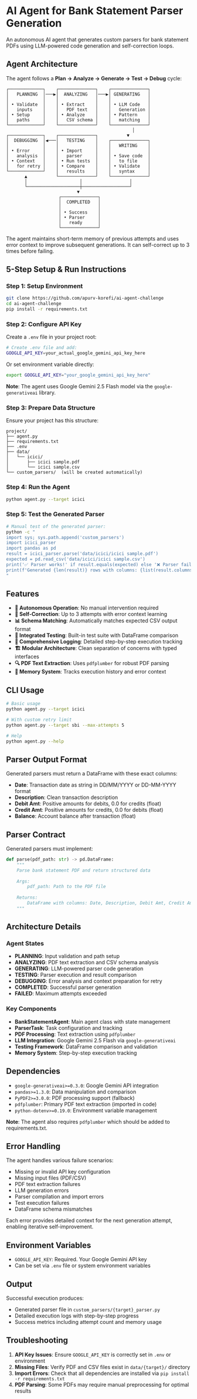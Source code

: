 # AI Agent for Bank Statement Parser Generation

An autonomous AI agent that generates custom parsers for bank statement PDFs using LLM-powered code generation and self-correction loops.

## Agent Architecture

The agent follows a **Plan → Analyze → Generate → Test → Debug** cycle:

```
┌─────────────┐    ┌──────────────┐    ┌──────────────┐
│   PLANNING  │───▶│  ANALYZING   │───▶│ GENERATING   │
│             │    │              │    │              │
│ • Validate  │    │ • Extract    │    │ • LLM Code   │
│   inputs    │    │   PDF text   │    │   Generation │
│ • Setup     │    │ • Analyze    │    │ • Pattern    │
│   paths     │    │   CSV schema │    │   matching   │
└─────────────┘    └──────────────┘    └──────────────┘
                                                │
┌─────────────┐    ┌──────────────┐           ▼
│  DEBUGGING  │◀───│   TESTING    │    ┌──────────────┐
│             │    │              │    │   WRITING    │
│ • Error     │    │ • Import     │    │              │
│   analysis  │    │   parser     │    │ • Save code  │
│ • Context   │    │ • Run tests  │    │   to file    │
│   for retry │    │ • Compare    │    │ • Validate   │
└─────────────┘    │   results    │    │   syntax     │
       ▲           └──────────────┘    └──────────────┘
       │                    │                  │
       └────────────────────┼──────────────────┘
                           ▼
                    ┌──────────────┐
                    │  COMPLETED   │
                    │              │
                    │ • Success    │
                    │ • Parser     │
                    │   ready      │
                    └──────────────┘
```

The agent maintains short-term memory of previous attempts and uses error context to improve subsequent generations. It can self-correct up to 3 times before failing.

## 5-Step Setup & Run Instructions

### Step 1: Setup Environment
```bash
git clone https://github.com/apurv-korefi/ai-agent-challenge
cd ai-agent-challenge
pip install -r requirements.txt
```

### Step 2: Configure API Key
Create a `.env` file in your project root:
```bash
# Create .env file and add:
GOOGLE_API_KEY=your_actual_google_gemini_api_key_here
```

Or set environment variable directly:
```bash
export GOOGLE_API_KEY="your_google_gemini_api_key_here"
```

**Note**: The agent uses Google Gemini 2.5 Flash model via the `google-generativeai` library.

### Step 3: Prepare Data Structure
Ensure your project has this structure:
```
project/
├── agent.py
├── requirements.txt
├── .env
├── data/
│   └── icici/
│       ├── icici sample.pdf
│       └── icici sample.csv
└── custom_parsers/  (will be created automatically)
```

### Step 4: Run the Agent
```bash
python agent.py --target icici
```

### Step 5: Test the Generated Parser
```bash
# Manual test of the generated parser:
python -c "
import sys; sys.path.append('custom_parsers')
import icici_parser
import pandas as pd
result = icici_parser.parse('data/icici/icici sample.pdf')
expected = pd.read_csv('data/icici/icici sample.csv')
print('✅ Parser works!' if result.equals(expected) else '❌ Parser failed')
print(f'Generated {len(result)} rows with columns: {list(result.columns)}')
"
```

## Features

- **🤖 Autonomous Operation**: No manual intervention required
- **🔄 Self-Correction**: Up to 3 attempts with error context learning
- **📊 Schema Matching**: Automatically matches expected CSV output format
- **🧪 Integrated Testing**: Built-in test suite with DataFrame comparison
- **📝 Comprehensive Logging**: Detailed step-by-step execution tracking
- **🏗️ Modular Architecture**: Clean separation of concerns with typed interfaces
- **🔍 PDF Text Extraction**: Uses `pdfplumber` for robust PDF parsing
- **🧠 Memory System**: Tracks execution history and error context

## CLI Usage

```bash
# Basic usage
python agent.py --target icici

# With custom retry limit
python agent.py --target sbi --max-attempts 5

# Help
python agent.py --help
```

## Parser Output Format

Generated parsers must return a DataFrame with these exact columns:
- **Date**: Transaction date as string in DD/MM/YYYY or DD-MM-YYYY format
- **Description**: Clean transaction description
- **Debit Amt**: Positive amounts for debits, 0.0 for credits (float)
- **Credit Amt**: Positive amounts for credits, 0.0 for debits (float)  
- **Balance**: Account balance after transaction (float)

## Parser Contract

Generated parsers must implement:
```python
def parse(pdf_path: str) -> pd.DataFrame:
    """
    Parse bank statement PDF and return structured data
    
    Args:
        pdf_path: Path to the PDF file
        
    Returns:
        DataFrame with columns: Date, Description, Debit Amt, Credit Amt, Balance
    """
```

## Architecture Details

### Agent States
- **PLANNING**: Input validation and path setup
- **ANALYZING**: PDF text extraction and CSV schema analysis  
- **GENERATING**: LLM-powered parser code generation
- **TESTING**: Parser execution and result comparison
- **DEBUGGING**: Error analysis and context preparation for retry
- **COMPLETED**: Successful parser generation
- **FAILED**: Maximum attempts exceeded

### Key Components
- **BankStatementAgent**: Main agent class with state management
- **ParserTask**: Task configuration and tracking
- **PDF Processing**: Text extraction using `pdfplumber`
- **LLM Integration**: Google Gemini 2.5 Flash via `google-generativeai`
- **Testing Framework**: DataFrame comparison and validation
- **Memory System**: Step-by-step execution tracking

## Dependencies

- `google-generativeai>=0.3.0`: Google Gemini API integration
- `pandas>=1.3.0`: Data manipulation and comparison  
- `PyPDF2>=3.0.0`: PDF processing support (fallback)
- `pdfplumber`: Primary PDF text extraction (imported in code)
- `python-dotenv>=0.19.0`: Environment variable management

**Note**: The agent also requires `pdfplumber` which should be added to requirements.txt.

## Error Handling

The agent handles various failure scenarios:
- Missing or invalid API key configuration
- Missing input files (PDF/CSV)
- PDF text extraction failures
- LLM generation errors  
- Parser compilation and import errors
- Test execution failures
- DataFrame schema mismatches

Each error provides detailed context for the next generation attempt, enabling iterative self-improvement.

## Environment Variables

- `GOOGLE_API_KEY`: Required. Your Google Gemini API key
- Can be set via `.env` file or system environment variables

## Output

Successful execution produces:
- Generated parser file in `custom_parsers/{target}_parser.py`
- Detailed execution logs with step-by-step progress
- Success metrics including attempt count and memory usage

## Troubleshooting

1. **API Key Issues**: Ensure `GOOGLE_API_KEY` is correctly set in `.env` or environment
2. **Missing Files**: Verify PDF and CSV files exist in `data/{target}/` directory
3. **Import Errors**: Check that all dependencies are installed via `pip install -r requirements.txt`
4. **PDF Parsing**: Some PDFs may require manual preprocessing for optimal results
